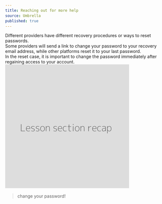 ```yaml
---
title: Reaching out for more help
source: Umbrella
published: true
---
```

Different providers have different recovery procedures or ways to reset passwords.
<br>
Some providers will send a link to change your password to your recovery email address, while other platforms reset it to your last password.
<br>
In the reset case, it is important to change the password immediately after regaining access to your account.
<br>
![](recap.png)
> change your password!
